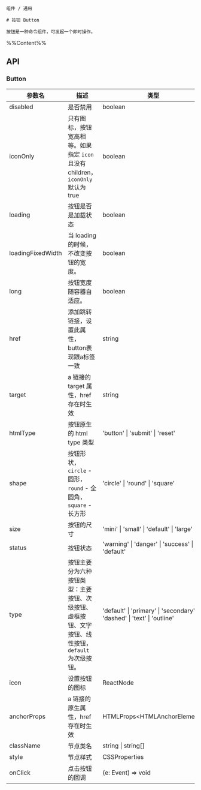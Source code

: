 `````
组件 / 通用

# 按钮 Button

按钮是一种命令组件，可发起一个即时操作。
`````

%%Content%%

## API

### Button

|参数名|描述|类型|默认值|
|---|---|---|---|
|disabled|是否禁用|boolean |`false`|
|iconOnly|只有图标，按钮宽高相等。如果指定 `icon` 且没有 children，`iconOnly` 默认为 true|boolean |`-`|
|loading|按钮是否是加载状态|boolean |`false`|
|loadingFixedWidth|当 loading 的时候，不改变按钮的宽度。|boolean |`-`|
|long|按钮宽度随容器自适应。|boolean |`false`|
|href|添加跳转链接，设置此属性，button表现跟a标签一致|string |`-`|
|target|a 链接的 target 属性，href 存在时生效|string |`-`|
|htmlType|按钮原生的 html type 类型|'button' \| 'submit' \| 'reset' |`button`|
|shape|按钮形状，`circle` - 圆形， `round` - 全圆角， `square` - 长方形|'circle' \| 'round' \| 'square' |`square`|
|size|按钮的尺寸|'mini' \| 'small' \| 'default' \| 'large' |`default`|
|status|按钮状态|'warning' \| 'danger' \| 'success' \| 'default' |`default`|
|type|按钮主要分为六种按钮类型：主要按钮、次级按钮、虚框按钮、文字按钮、线性按钮，`default` 为次级按钮。|'default' \| 'primary' \| 'secondary' \| 'dashed' \| 'text' \| 'outline' |`default`|
|icon|设置按钮的图标|ReactNode |`-`|
|anchorProps|a 链接的原生属性，href 存在时生效|HTMLProps&lt;HTMLAnchorElement&gt; |`-`|
|className|节点类名|string \| string[] |`-`|
|style|节点样式|CSSProperties |`-`|
|onClick|点击按钮的回调|(e: Event) => void |`-`|
